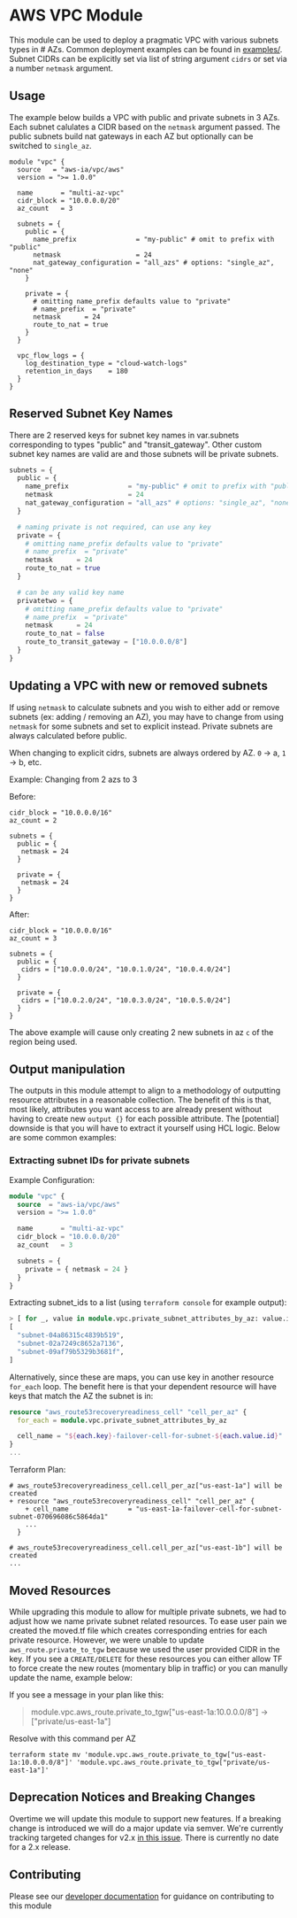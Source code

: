 # AWS VPC Module

This module can be used to deploy a pragmatic VPC with various subnets types in # AZs. Common deployment examples can be found in [examples/](https://github.com/aws-ia/terraform-aws-vpc/tree/main/examples). Subnet CIDRs can be explicitly set via list of string argument `cidrs` or set via a number `netmask` argument.

## Usage

The example below builds a VPC with public and private subnets in 3 AZs. Each subnet calulates a CIDR based on the `netmask` argument passed. The public subnets build nat gateways in each AZ but optionally can be switched to `single_az`.

```hcl
module "vpc" {
  source   = "aws-ia/vpc/aws"
  version = ">= 1.0.0"

  name       = "multi-az-vpc"
  cidr_block = "10.0.0.0/20"
  az_count   = 3

  subnets = {
    public = {
      name_prefix               = "my-public" # omit to prefix with "public"
      netmask                   = 24
      nat_gateway_configuration = "all_azs" # options: "single_az", "none"
    }

    private = {
      # omitting name_prefix defaults value to "private"
      # name_prefix  = "private"
      netmask      = 24
      route_to_nat = true
    }
  }

  vpc_flow_logs = {
    log_destination_type = "cloud-watch-logs"
    retention_in_days    = 180
  }
}
```

## Reserved Subnet Key Names

There are 2 reserved keys for subnet key names in var.subnets corresponding to types "public" and "transit_gateway". Other custom subnet key names are valid are and those subnets will be private subnets.

```terraform
subnets = {
  public = {
    name_prefix               = "my-public" # omit to prefix with "public"
    netmask                   = 24
    nat_gateway_configuration = "all_azs" # options: "single_az", "none"
  }

  # naming private is not required, can use any key
  private = {
    # omitting name_prefix defaults value to "private"
    # name_prefix  = "private"
    netmask      = 24
    route_to_nat = true
  }

  # can be any valid key name
  privatetwo = {
    # omitting name_prefix defaults value to "private"
    # name_prefix  = "private"
    netmask      = 24
    route_to_nat = false
    route_to_transit_gateway = ["10.0.0.0/8"]
  }
}
```

## Updating a VPC with new or removed subnets

If using `netmask` to calculate subnets and you wish to either add or remove subnets (ex: adding / removing an AZ), you may have to change from using `netmask` for some subnets and set to explicit instead. Private subnets are always calculated before public.

When changing to explicit cidrs, subnets are always ordered by AZ. `0` -> a, `1` -> b, etc.

Example: Changing from 2 azs to 3

Before:
```hcl
cidr_block = "10.0.0.0/16"
az_count = 2

subnets = {
  public = {
   netmask = 24
  }

  private = {
   netmask = 24
  }
}
```

After:
```hcl
cidr_block = "10.0.0.0/16"
az_count = 3

subnets = {
  public = {
   cidrs = ["10.0.0.0/24", "10.0.1.0/24", "10.0.4.0/24"]
  }

  private = {
   cidrs = ["10.0.2.0/24", "10.0.3.0/24", "10.0.5.0/24"]
  }
}
```

The above example will cause only creating 2 new subnets in az `c` of the region being used.

## Output manipulation

The outputs in this module attempt to align to a methodology of outputting resource attributes in a reasonable collection. The benefit of this is that, most likely, attributes you want access to are already present without having to create new `output {}` for each possible attribute. The [potential] downside is that you will have to extract it yourself using HCL logic. Below are some common examples:

### Extracting subnet IDs for private subnets

Example Configuration:
```terraform
module "vpc" {
  source  = "aws-ia/vpc/aws"
  version = ">= 1.0.0"

  name       = "multi-az-vpc"
  cidr_block = "10.0.0.0/20"
  az_count   = 3

  subnets = {
    private = { netmask = 24 }
  }
}
```

Extracting subnet_ids to a list (using `terraform console` for example output):
```terraform
> [ for _, value in module.vpc.private_subnet_attributes_by_az: value.id]
[
  "subnet-04a86315c4839b519",
  "subnet-02a7249c8652a7136",
  "subnet-09af79b5329b3681f",
]
```

Alternatively, since these are maps, you can use key in another resource `for_each` loop. The benefit here is that your dependent resource will have keys that match the AZ the subnet is in:

```terraform
resource "aws_route53recoveryreadiness_cell" "cell_per_az" {
  for_each = module.vpc.private_subnet_attributes_by_az

  cell_name = "${each.key}-failover-cell-for-subnet-${each.value.id}"
}
...
```

Terraform Plan:

```shell
# aws_route53recoveryreadiness_cell.cell_per_az["us-east-1a"] will be created
+ resource "aws_route53recoveryreadiness_cell" "cell_per_az" {
    + cell_name               = "us-east-1a-failover-cell-for-subnet-subnet-070696086c5864da1"
    ...
  }

# aws_route53recoveryreadiness_cell.cell_per_az["us-east-1b"] will be created
...
```

## Moved Resources

While upgrading this module to allow for multiple private subnets, we had to adjust how we name private subnet related resources. To ease user pain we created the moved.tf file which creates corresponding entries for each private resource. However, we were unable to update `aws_route.private_to_tgw` because we used the user provided CIDR in the key. If you see a `CREATE/DELETE` for these resources you can either allow TF to force create the new routes (momentary blip in traffic) or you can manully update the name, example below:

If you see a message in your plan like this:

> module.vpc.aws_route.private_to_tgw["us-east-1a:10.0.0.0/8"] -> ["private/us-east-1a"]

Resolve with this command per AZ
```shell
terraform state mv 'module.vpc.aws_route.private_to_tgw["us-east-1a:10.0.0.0/8"]' 'module.vpc.aws_route.private_to_tgw["private/us-east-1a"]'
```

## Deprecation Notices and Breaking Changes

Overtime we will update this module to support new features. If a breaking change is introduced we will do a major update via semver. We're currently tracking targeted changes for v2.x [in this issue](https://github.com/aws-ia/terraform-aws-vpc/issues/62). There is currently no date for a 2.x release.


## Contributing

Please see our [developer documentation](https://github.com/aws-ia/terraform-aws-vpc/blob/main/contributing.md) for guidance on contributing to this module
